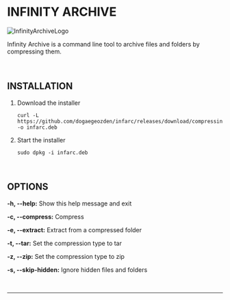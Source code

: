 # INFINITY ARCHIVE
![InfinityArchiveLogo](https://cdn.pixabay.com/photo/2016/10/25/18/18/book-1769625_960_720.png)

Infinity Archive is a command line tool to archive files and folders by compressing them.

<br>

## INSTALLATION

1) Download the installer

       curl -L https://github.com/dogaegeozden/infarc/releases/download/compressing/infarc.deb -o infarc.deb

2) Start the installer

       sudo dpkg -i infarc.deb

<br>

## OPTIONS 

__-h, --help:__ Show this help message and exit

__-c, --compress:__ Compress

__-e, --extract:__ Extract from a compressed folder

__-t, --tar:__  Set the compression type to tar

__-z, --zip:__ Set the compression type to zip
		
__-s, --skip-hidden:__ Ignore hidden files and folders

<br>

---

<br>

